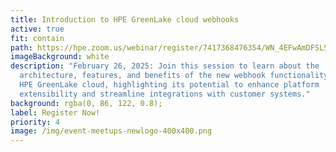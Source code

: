```yaml
---
title: Introduction to HPE GreenLake cloud webhooks
active: true
fit: contain
path: https://hpe.zoom.us/webinar/register/7417368476354/WN_4EFwAmDFSLSaegjM61ckZg
imageBackground: white
description: "February 26, 2025: Join this session to learn about the
  architecture, features, and benefits of the new webhook functionality within
  HPE GreenLake cloud, highlighting its potential to enhance platform
  extensibility and streamline integrations with customer systems."
background: rgba(0, 86, 122, 0.8);
label: Register Now!
priority: 4
image: /img/event-meetups-newlogo-400x400.png
---
```

